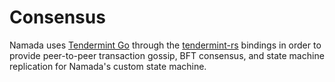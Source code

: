 # Consensus

Namada uses [Tendermint Go](https://github.com/tendermint/tendermint) through the [tendermint-rs](https://github.com/heliaxdev/tendermint-rs) bindings in order to provide peer-to-peer transaction gossip, BFT consensus, and state machine replication for Namada's custom state machine.